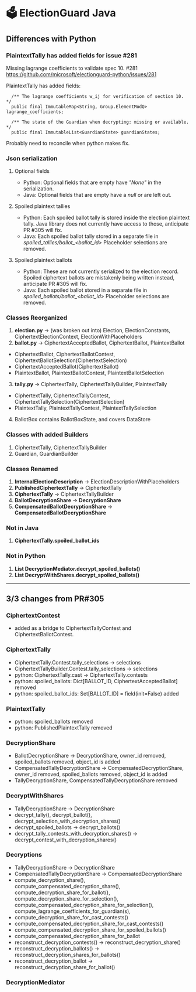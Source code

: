 # 🗳 ElectionGuard Java

## Differences with Python

### PlaintextTally has added fields for issue #281

Missing lagrange coefficients to validate spec 10. #281 https://github.com/microsoft/electionguard-python/issues/281

PlaintextTally has added fields:

````
  /** The lagrange coefficients w_ij for verification of section 10. */
  public final ImmutableMap<String, Group.ElementModQ> lagrange_coefficients;

  /** The state of the Guardian when decrypting: missing or available. */
  public final ImmutableList<GuardianState> guardianStates;
````

Probably need to reconcile when python makes fix.

### Json serialization

1. Optional fields

    * Python: Optional fields that are empty have _"None"_ in the serialization.
    * Java: Optional fields that are empty have a _null_ or are left out.

2. Spoiled plaintext tallies

    * Python: Each spoiled ballot tally is stored inside the election plaintext tally. 
      Java library does not currently have access to those, anticipate PR #305 will fix.
    * Java: Each spoiled ballot tally stored in a separate file in *spoiled_tallies/ballot_<ballot_id>*
      Placeholder selections are removed.

3. Spoiled plaintext ballots

    * Python: These are not currently serialized to the election record. 
      Spoiled ciphertext ballots are mistakenly being written instead, anticipate PR #305 will fix.
    * Java: Each spoiled ballot stored in a separate file in *spoiled_ballots/ballot_<ballot_id>*
      Placeholder selections are removed.

### Classes Reorganized

1. __election.py__ -> (was broken out into) Election, ElectionConstants, CiphertextElectionContext, ElectionWithPlaceholders
2. __ballot.py__ -> CiphertextAcceptedBallot, CiphertextBallot, PlaintextBallot
  * CiphertextBallot, CiphertextBallotContest, CiphertextBallotSelection(CiphertextSelection)
  * CiphertextAcceptedBallot(CiphertextBallot)
  * PlaintextBallot, PlaintextBallotContest, PlaintextBallotSelection
3. __tally.py__ -> CiphertextTally, CiphertextTallyBuilder, PlaintextTally
  * CiphertextTally, CiphertextTallyContest, CiphertextTallySelection(CiphertextSelection)
  * PlaintextTally, PlaintextTallyContest, PlaintextTallySelection
4. BallotBox contains BallotBoxState, and covers DataStore

### Classes with added Builders

1. CiphertextTally, CiphertextTallyBuilder
2. Guardian, GuardianBuilder

### Classes Renamed

1. __InternalElectionDescription__ -> ElectionDescriptionWithPlaceholders
2. __PublishedCiphertextTally__ -> CiphertextTally
3. __CiphertextTally__ -> CiphertextTallyBuilder
4. __BallotDecryptionShare__ -> __DecryptionShare__
5. __CompensatedBallotDecryptionShare__ -> __CompensatedBallotDecryptionShare__

### Not in Java

1. __CiphertextTally.spoiled_ballot_ids__

### Not in Python

1. __List<SpoiledBallotAndTally> DecryptionMediator.decrypt_spoiled_ballots()__
2. __List<SpoiledBallotAndTally> DecryptWithShares.decrypt_spoiled_ballots()__

---------------------------------------------------------------------------------
## 3/3 changes from PR#305

### CiphertextContest 
* added as a bridge to CiphertextTallyContest and CiphertextBallotContest.

### CiphertextTally
* CiphertextTally.Contest.tally_selections -> selections
* CiphertextTallyBuilder.Contest.tally_selections -> selections
* python: CiphertextTally.cast -> CiphertextTally.contests
* python: spoiled_ballots: Dict[BALLOT_ID, CiphertextAcceptedBallot] removed 
* python: spoiled_ballot_ids: Set[BALLOT_ID] = field(init=False) added

### PlaintextTally
* python: spoiled_ballots removed
* python: PublishedPlaintextTally removed

### DecryptionShare
* BallotDecryptionShare -> DecryptionShare, owner_id removed, spoiled_ballots removed, object_id is added
* CompensatedTallyDecryptionShare -> CompensatedDecryptionShare, owner_id removed, spoiled_ballots removed, object_id is added
* TallyDecryptionShare, CompensatedTallyDecryptionShare removed

### DecryptWithShares
* TallyDecryptionShare -> DecryptionShare
* decrypt_tally(), decrypt_ballot(), decrypt_selection_with_decryption_shares()
* decrypt_spoiled_ballots -> decrypt_ballots()
* decrypt_tally_contests_with_decryption_shares() -> decrypt_contest_with_decryption_shares()

### Decryptions
* TallyDecryptionShare -> DecryptionShare
* CompensatedTallyDecryptionShare -> CompensatedDecryptionShare
* compute_decryption_share(), compute_compensated_decryption_share(), compute_decryption_share_for_ballot(),
  compute_decryption_share_for_selection(), compute_compensated_decryption_share_for_selection(),
  compute_lagrange_coefficients_for_guardian(s), 
* compute_decryption_share_for_cast_contests() 
* compute_compensated_decryption_share_for_cast_contests()
* compute_compensated_decryption_share_for_spoiled_ballots()
* compute_compensated_decryption_share_for_ballot
* reconstruct_decryption_contests() -> reconstruct_decryption_share()
* reconstruct_decryption_ballots() -> reconstruct_decryption_shares_for_ballots()
* reconstruct_decryption_ballot -> reconstruct_decryption_share_for_ballot()

### DecryptionMediator


